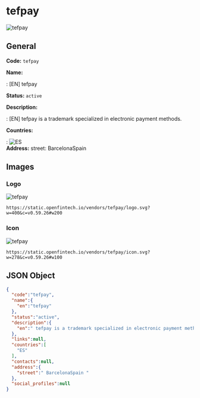 
# tefpay 
![tefpay](https://static.openfintech.io/vendors/tefpay/logo.svg?w=400&c=v0.59.26#w200)  

## General 
 
**Code:** `tefpay` 
 
**Name:** 
 
:	[EN] tefpay 
 
**Status:** `active` 
 
**Description:** 
 
: [EN]  tefpay is a trademark specialized in electronic payment methods.  
 
 
**Countries:** 
 
:	![ES](https://cdnjs.cloudflare.com/ajax/libs/flag-icon-css/3.3.0/flags/4x3/es.svg#w24)  
**Address:** 
street:  BarcelonaSpain  

## Images 

### Logo 
 
![tefpay](https://static.openfintech.io/vendors/tefpay/logo.svg?w=400&c=v0.59.26#w200)  

```
https://static.openfintech.io/vendors/tefpay/logo.svg?w=400&c=v0.59.26#w200
```  

### Icon 
 
![tefpay](https://static.openfintech.io/vendors/tefpay/icon.svg?w=278&c=v0.59.26#w100)  

```
https://static.openfintech.io/vendors/tefpay/icon.svg?w=278&c=v0.59.26#w100
```  

## JSON Object 

```json
{
  "code":"tefpay",
  "name":{
    "en":"tefpay"
  },
  "status":"active",
  "description":{
    "en":" tefpay is a trademark specialized in electronic payment methods. "
  },
  "links":null,
  "countries":[
    "ES"
  ],
  "contacts":null,
  "address":{
    "street":" BarcelonaSpain "
  },
  "social_profiles":null
}
```  
